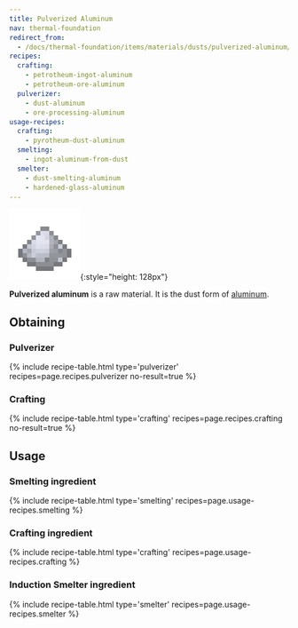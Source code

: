 ```yaml
---
title: Pulverized Aluminum
nav: thermal-foundation
redirect_from:
  - /docs/thermal-foundation/items/materials/dusts/pulverized-aluminum/
recipes:
  crafting:
    - petrotheum-ingot-aluminum
    - petrotheum-ore-aluminum
  pulverizer:
    - dust-aluminum
    - ore-processing-aluminum
usage-recipes:
  crafting:
    - pyrotheum-dust-aluminum
  smelting:
    - ingot-aluminum-from-dust
  smelter:
    - dust-smelting-aluminum
    - hardened-glass-aluminum
---
```


![Pulverized aluminum](/assets/images/thermal-foundation/dust-aluminum.png){:style="height: 128px"}


**Pulverized aluminum** is a raw material. It is the dust form of
[aluminum](/docs/aluminum-ingot/).


Obtaining
---------

### Pulverizer
{% include recipe-table.html type='pulverizer' recipes=page.recipes.pulverizer no-result=true %}

### Crafting
{% include recipe-table.html type='crafting' recipes=page.recipes.crafting no-result=true %}


Usage
-----

### Smelting ingredient
{% include recipe-table.html type='smelting' recipes=page.usage-recipes.smelting %}

### Crafting ingredient
{% include recipe-table.html type='crafting' recipes=page.usage-recipes.crafting %}

### Induction Smelter ingredient
{% include recipe-table.html type='smelter' recipes=page.usage-recipes.smelter %}

